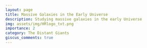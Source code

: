 ```yaml
---
layout: page
title: Massive Galaxies in the Early Universe
description: Studying massive galaxies in the early Universe
img: assets/img/HRlogo_txt.png
importance: 2
category: The Distant Giants
giscus_comments: true
---
```


